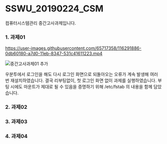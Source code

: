 # SSWU_20190224_CSM
컴퓨터시스템관리 중간고사과제입니다. 

### 1. 과제01

https://user-images.githubusercontent.com/65717358/116291886-0db60180-a7d0-11eb-8347-531c41611223.mp4


![중간고사과제01 추가](https://user-images.githubusercontent.com/65717358/116291880-0c84d480-a7d0-11eb-9472-3a84f3eb5726.PNG)


우분투에서 로그인을 해도 다시 로그인 화면으로 되돌아오는 오류가 계속 발생해 여러 번 재설치하였습니다. 결국 리부팅없이, 첫 로그인 화면 없이 과제를 실행하였습니다. 부팅 시에도 마운트가 제대로 될 수 있음을 증명하기 위해 /etc/fstab 의 내용을 함께 담았습니다. 


### 2. 과제02



### 3. 과제03


### 4. 과제04
